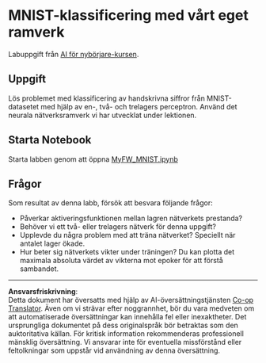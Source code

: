 <!--
CO_OP_TRANSLATOR_METADATA:
{
  "original_hash": "48fdd704d483e19bc3d7464074c9fcbe",
  "translation_date": "2025-08-28T15:38:05+00:00",
  "source_file": "lessons/3-NeuralNetworks/04-OwnFramework/lab/README.md",
  "language_code": "sv"
}
-->
# MNIST-klassificering med vårt eget ramverk

Labuppgift från [AI för nybörjare-kursen](https://github.com/microsoft/ai-for-beginners).

## Uppgift

Lös problemet med klassificering av handskrivna siffror från MNIST-datasetet med hjälp av en-, två- och trelagers perceptron. Använd det neurala nätverksramverk vi har utvecklat under lektionen.

## Starta Notebook

Starta labben genom att öppna [MyFW_MNIST.ipynb](MyFW_MNIST.ipynb)

## Frågor

Som resultat av denna labb, försök att besvara följande frågor:

- Påverkar aktiveringsfunktionen mellan lagren nätverkets prestanda?
- Behöver vi ett två- eller trelagers nätverk för denna uppgift?
- Upplevde du några problem med att träna nätverket? Speciellt när antalet lager ökade.
- Hur beter sig nätverkets vikter under träningen? Du kan plotta det maximala absoluta värdet av vikterna mot epoker för att förstå sambandet.

---

**Ansvarsfriskrivning**:  
Detta dokument har översatts med hjälp av AI-översättningstjänsten [Co-op Translator](https://github.com/Azure/co-op-translator). Även om vi strävar efter noggrannhet, bör du vara medveten om att automatiserade översättningar kan innehålla fel eller inexaktheter. Det ursprungliga dokumentet på dess originalspråk bör betraktas som den auktoritativa källan. För kritisk information rekommenderas professionell mänsklig översättning. Vi ansvarar inte för eventuella missförstånd eller feltolkningar som uppstår vid användning av denna översättning.